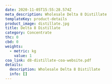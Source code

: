 ```yaml
---
date: 2020-11-05T15:55:28.574Z
meta_description: Wholesale Delta 8 Distillate
templateKey: product-details
product_image: distillate.jpg
title: Delta 8 Distillate
category: Concentrate
thc: 0
cbd: 0
weights:
  - metric: kg
    value: 1
coa_link: d8-distillate-coa-website.pdf
details:
  description: Wholesale Delta 8 Distillate
  info: []
---
```

